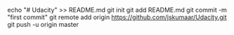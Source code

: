 echo "# Udacity" >> README.md
git init
git add README.md
git commit -m "first commit"
git remote add origin https://github.com/jskumaar/Udacity.git
git push -u origin master

